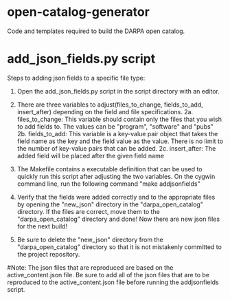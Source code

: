 open-catalog-generator
======================

Code and templates required to build the DARPA open catalog.

add_json_fields.py script
=========================
Steps to adding json fields to a specific file type:

1. Open the add_json_fields.py script in the script directory with an editor. 

2. There are three variables to adjust(files_to_change, fields_to_add, insert_after) depending on the field and file specifications.
  2a. files_to_change: This variable should contain only the files that you wish to add fields to. The values can be "program", "software" and "pubs"
  2b. fields_to_add: This variable is a key-value pair object that takes the field name as the key and the field value as the value. There is no limit to the number of key-value pairs that can be added.
  2c. insert_after: The added field will be placed after the given field name
 
3. The Makefile contains a executable definition that can be used to quickly run this script after adjusting the two variables. On the cygwin command line, run the following command "make addjsonfields"

4. Verify that the fields were added correctly and to the appropriate files by opening the "new_json" directory in the "darpa_open_catalog" directory. If the files are correct, move them to the "darpa_open_catalog" directory and done! Now there are new json files for the next build!

5. Be sure to delete the "new_json" directory from the "darpa_open_catalog" directory so that it is not mistakenly committed to the project repository. 

#Note: The json files that are reproduced are based on the active_content.json file. Be sure to add all of the json files that are to be reproduced to the active_content.json file before running the addjsonfields script.